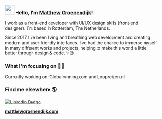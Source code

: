 ### <img src="https://media.giphy.com/media/hvRJCLFzcasrR4ia7z/giphy.gif" width="30px"> Hello, I'm [Matthew Groenendijk](https://www.matthewgroenendijk.com)!

I work as a front-end developer with UI/UX design skills (front-end designer). I´m based in Rotterdam, The Netherlands.

Since 2017 I've been living and breathing web development and creating modern and user friendly interfaces. I've had the chance to immerse myself in many different works and projects, helping to make this world a little better through design & code. ✨😍

### What I'm focusing on 👨‍💻

Currently working on: Globalrunning.com and Loopreizen.nl<br />

### Find me elsewhere 🌎

[![Linkedin Badge](https://img.shields.io/badge/-LinkedIn-blue?style=flat-square&logo=Linkedin&logoColor=white&link=https://www.linkedin.com/in/harshkumarkhatri/)](https://www.linkedin.com/in/matthew-groenendijk-5b0753177/)


**[matthewgroenendijk.com](https://www.matthewgroenendijk.com/)**
